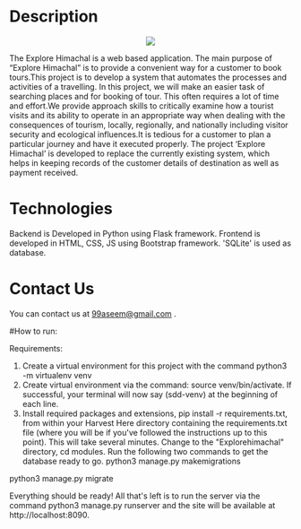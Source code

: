 # Description

<p align="center">
  <img src="modules/static/assets/img/hero-img.png" />
</p>

The Explore Himachal is a web based application. The main purpose 
of “Explore Himachal” is to provide a convenient way for a customer to 
book tours.This project is to develop a system that automates the processes and 
activities of a travelling. In this project, we will make an easier task of 
searching places and for booking of tour. This often requires a lot of time 
and effort.We provide approach skills to critically examine how a tourist visits and its 
ability to operate in an appropriate way when dealing with the 
consequences of tourism, locally, regionally, and nationally including visitor 
security and ecological influences.It is tedious for a customer to plan a particular journey and have it 
executed properly. The project ‘Explore Himachal’ is developed to 
replace the currently existing system, which helps in keeping records of the 
customer details of destination as well as payment received.
# Technologies

Backend is Developed in Python using Flask framework. Frontend is developed in HTML, CSS, JS using Bootstrap framework. 'SQLite' is used as database.

# Contact Us
You can contact us at 99aseem@gmail.com . 


#How to run:

Requirements:

1. Create a virtual environment for this project with the command python3 -m virtualenv venv
2. Create virtual environment via the command: source venv/bin/activate. If successful, your terminal will now say (sdd-venv) at the beginning of each line.
3. Install required packages and extensions, pip install -r requirements.txt, from within your Harvest Here directory containing the requirements.txt file (where you will be if you've followed the instructions up to this point). This will take several minutes.
Change to the "Explorehimachal" directory, cd modules.
Run the following two commands to get the database ready to go.
python3 manage.py makemigrations

python3 manage.py migrate

Everything should be ready! All that's left is to run the server via the command python3 manage.py runserver and the site will be available at http://localhost:8090.

